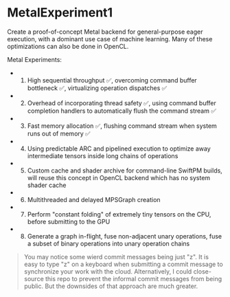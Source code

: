 # MetalExperiment1

Create a proof-of-concept Metal backend for general-purpose eager execution, with a dominant use case of machine learning. Many of these optimizations can also be done in OpenCL.

Metal Experiments:
- 1) High sequential throughput :white_check_mark:, overcoming command buffer bottleneck :white_check_mark:, virtualizing operation dispatches :white_check_mark:
- 2) Overhead of incorporating thread safety :white_check_mark:, using command buffer completion handlers to automatically flush the command stream :white_check_mark:
- 3) Fast memory allocation :white_check_mark:, flushing command stream when system runs out of memory :white_check_mark:
- 4) Using predictable ARC and pipelined execution to optimize away intermediate tensors inside long chains of operations
- 5) Custom cache and shader archive for command-line SwiftPM builds, will reuse this concept in OpenCL backend which has no system shader cache
- 6) Multithreaded and delayed MPSGraph creation
- 7) Perform "constant folding" of extremely tiny tensors on the CPU, before submitting to the GPU
- 8) Generate a graph in-flight, fuse non-adjacent unary operations, fuse a subset of binary operations into unary operation chains

> You may notice some wierd commit messages being just "z". It is easy to type "z" on a keyboard when submitting a commit message to synchronize your work with the cloud. Alternatively, I could close-source this repo to prevent the informal commit messages from being public. But the downsides of that approach are much greater.
